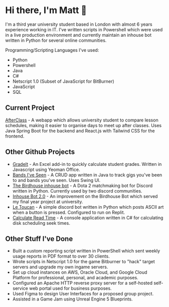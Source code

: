 # Hi there, I'm Matt 👋

I'm a third year university student based in London with almost 6 years experience working in IT. I've written scripts in Powershell which were used in a live production environment and currently maintain an inhouse bot written in Python for several online communities.

Programming/Scripting Languages I've used:
- Python
- Powershell
- Java
- C#
- Netscript 1.0 (Subset of JavaScript for BitBurner)
- JavaScript
- SQL

## Current Project
[AfterClass](https://github.com/Samsquamptch/afterclass) - A webapp which allows university student to compare lesson schedules, making it easier to organise days to meet up after classes. Uses Java Spring Boot for the backend and React.js with Tailwind CSS for the frontend.

## Other Github Projects

- [GradeIt](https://github.com/Samsquamptch/GradeIt) - An Excel add-in to quickly calculate student grades. Written in Javascript using Yeoman Office.
- [Bands I've Seen](https://github.com/Samsquamptch/BandsIveSeen/) - A CRUD app written in Java to track gigs you've been to and bands you've seen. Uses Swing UI.
- [The Birdhouse inhouse bot](https://github.com/Teky500/doghouse) - A Dota 2 matchmaking bot for Discord written in Python. Currently used by two discord communities.
- [Inhouse Bot 2.0](https://github.com/Samsquamptch/inhouse-bot-2.0) - An improvement on the Birdhouse Bot which served my final year project at university.
- [Le Toucan](https://github.com/Samsquamptch/LeToucan) - A simple discord bot written in Python which posts ASCII art when a button is pressed. Configured to run on Replit.
- [Calculate Read Time](https://github.com/Samsquamptch/CalculateReadTime) - A console application written in C# for calculating disk scheduling seek times.

## Other Stuff I've Done

- Built a custom reporting script written in PowerShell which sent weekly usage reports in PDF format to over 30 clients.
- Wrote scripts in Netscript 1.0 for the game Bitburner to "hack" target servers and upgrade my own ingame servers.
- Set up cloud instances on AWS, Oracle Cloud, and Google Cloud Platform for professional, personal, and academic purposes.
- Configured an Apache HTTP reverse proxy server for a self-hosted self-service web portal used for business purposes.
- Used Figma to design User Interfaces for a proposed group project.
- Assisted in a Game Jam using Unreal Engine 5 Blueprints.

<!---
Samsquamptch/Samsquamptch is a ✨ special ✨ repository because its `README.md` (this file) appears on your GitHub profile.
You can click the Preview link to take a look at your changes.
--->
